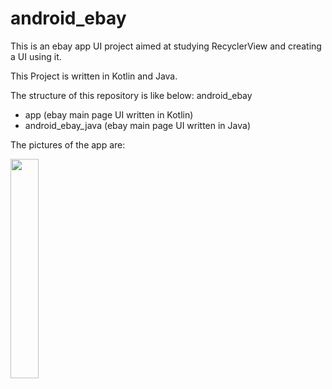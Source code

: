 # android_ebay

This is an ebay app UI project aimed at studying RecyclerView and creating a UI using it.

This Project is written in Kotlin and Java.

The structure of this repository is like below: android_ebay
*  app (ebay main page UI written in Kotlin) 
*  android_ebay_java (ebay main page UI written in Java) 

The pictures of the app are:

<div>
  <img src="https://github.com/jaxon93/android_ebay/blob/master/ebay_main_page.png" width="30%" height="auto"/>
</div>
